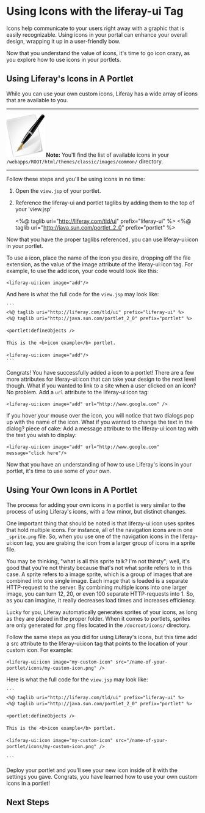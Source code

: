# Using Icons with the liferay-ui Tag 

Icons help communicate to your users right away with a graphic that is easily 
recognizable. Using icons in your portal can enhance your overall design, 
wrapping it up in a user-friendly bow.

Now that you understand the value of icons, it's time to go icon crazy, as you 
explore how to use icons in your portlets.
 
## Using Liferay's Icons in A Portlet

While you can use your own custom icons, Liferay has a wide array of icons that 
are available to you.

---

 ![Note](../../images/tip-pen-paper.png) **Note:** You'll find the list of 
 available icons in your `/webapps/ROOT/html/themes/classic/images/common/` 
 directory.

--- 

Follow these steps and you'll be using icons in no time:

1.  Open the `view.jsp` of your portlet.

2.  Reference the liferay-ui and portlet taglibs by adding them to the top of 
your 'view.jsp'
    
    <%@ taglib uri="http://liferay.com/tld/ui" prefix="liferay-ui" %>
    <%@ taglib uri="http://java.sun.com/portlet_2_0" prefix="portlet" %>
    
Now that you have the proper taglibs referenced, you can use liferay-ui:icon in 
your portlet.
    
To use a icon, place the name of the icon you desire, dropping off the 
file extension, as the value of the image attribute of the liferay-ui:icon tag. 
For example, to use the add icon, your code would look like this:

    <liferay-ui:icon image="add"/>
    
And here is what the full code for the `view.jsp` may look like:

    ```
    <%@ taglib uri="http://liferay.com/tld/ui" prefix="liferay-ui" %>
    <%@ taglib uri="http://java.sun.com/portlet_2_0" prefix="portlet" %>

    <portlet:defineObjects />

    This is the <b>icon example</b> portlet.

    <liferay-ui:icon image="add"/>
    ```

Congrats! You have successfully added a icon to a portlet! There are a few more 
attributes for liferay-ui:icon that can take your design to the next level 
though. What if you wanted to link to a site when a user clicked on an icon? No 
problem. Add a `url` attribute to the liferay-ui:icon tag:

    <liferay-ui:icon image="add" url="http://www.google.com" />

If you hover your mouse over the icon, you will notice that two dialogs pop up
with the name of the icon. What if you wanted to change the text in the dialog?
piece of cake: Add a message attribute to the liferay-ui:icon tag with the text 
you wish to display:

    <liferay-ui:icon image="add" url="http://www.google.com" message="click here"/>

Now that you have an understanding of how to use Liferay's icons in your
portlet, it's time to use some of your own.

## Using Your Own Icons in A Portlet

The process for adding your own icons in a portlet is very similar to the
process of using Liferay's icons, with a few minor, but distinct changes.

One important thing that should be noted is that liferay-ui:icon uses sprites
that hold multiple icons. For instance, all of the navigation icons are in one
`_sprite.png` file. So, when you use one of the navigation icons in the
liferay-ui:icon tag, you are grabing the icon from a larger group of icons in a
sprite file. 

You may be thinking, "what is all this sprite talk? I'm not thirsty"; well, 
it's good that you're not thirsty because that's not what sprite refers to in 
this case. A sprite refers to a image sprite, which is a group of images that 
are combined into one single image. Each image that is loaded is a separate 
HTTP-request to the server. By combining multiple icons into one larger image, 
you can turn 12, 20, or even 100 separate HTTP-requests into 1. So, as you can 
imagine, it really decreases load times and increases efficiency.

Lucky for you, Liferay automatically generates sprites of your icons, as long as
they are placed in the proper folder. When it comes to portlets, sprites are 
only generated for .png files located in the `/docroot/icons/` directory.

Follow the same steps as you did for using Liferay's icons, but this time add a 
src attribute to the liferay-ui:icon tag that points to the location of your 
custom icon. For example:

    <liferay-ui:icon image="my-custom-icon" src="/name-of-your-portlet/icons/my-custom-icon.png" />
    
Here is what the full code for the `view.jsp` may look like:

    ```
    <%@ taglib uri="http://liferay.com/tld/ui" prefix="liferay-ui" %>
    <%@ taglib uri="http://java.sun.com/portlet_2_0" prefix="portlet" %>

    <portlet:defineObjects />

    This is the <b>icon example</b> portlet.

    <liferay-ui:icon image="my-custom-icon" src="/name-of-your-portlet/icons/my-custom-icon.png" />
    
    ```
    
Deploy your portlet and you'll see your new icon inside of it with the settings 
you gave. Congrats, you have learned how to use your own custom icons in a
portlet!

## Next Steps

<!--URl needs updated to correct one once it is added to LDN-->
<!--[Replacing the default theme icons](https://www-ldn.liferay.com/develop/tutorials/-/knowledge_base/replacing-the-default-icons-in-a-theme)-->


